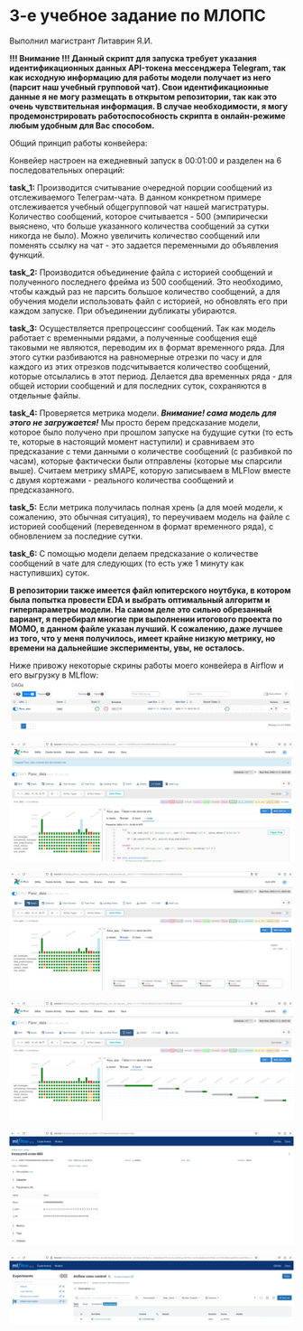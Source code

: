 # 3-е учебное задание по МЛОПС

Выполнил магистрант Литаврин Я.И.

**!!! Внимание !!! Данный скрипт для запуска требует указания идентификационных данных API-токена мессенджера Telegram, так как исходную информацию для работы модели получает из него (парсит наш учебный групповой чат). Свои идентификационные данные я не могу размещать в открытом репозитории, так как это очень чувствительная информация. В случае необходимости, я могу продемонстрировать работоспособность скрипта в онлайн-режиме любым удобным для Вас способом.**

Общий принцип работы конвейера:

Конвейер настроен на ежедневный запуск в 00:01:00 и разделен на 6 последовательных операций:

**task_1:** Производится считывание очередной порции сообщений из отслеживаемого Телеграм-чата. В данном конкретном примере отслеживается учебный общегрупповой чат нашей магистратуры. Количество сообщений, которое считывается - 500 (эмпирически выяснено, что больше указанного количества сообщений за сутки никогда не было). Можно увеличить количество сообщений или поменять ссылку на чат - это задается переменными до объявления функций.

**task_2:** Производится объединение файла с историей сообщений и полученного последнего фрейма из 500 сообщений. Это необходимо, чтобы каждый раз не парсить большое количество сообщений, а для обучения модели использовать файл с историей, но обновлять его при каждом запуске. При объединении дубликаты убираются.

**task_3:** Осуществляется препроцессинг сообщений. Так как модель работает с временными рядами, а полученные сообщения ещё таковыми не являются, переводим их в формат временного ряда. Для этого сутки разбиваются на равномерные отрезки по часу и для каждого из этих отрезков подсчитывается количество сообщений, которые отсылались в этот период. Делается два временных ряда - для общей истории сообщений и для последних суток, сохраняются в отдельные файлы.

**task_4:** Проверяется метрика модели. ***Внимание! сама модель для этого не загружается!*** Мы просто берем предсказание модели, которое было получено при прошлом запуске на будущие сутки (то есть те, которые в настоящий момент наступили) и сравниваем это предсказание с теми данными о количестве сообщений (с разбивкой по часам), которые фактически были отправлены (которые мы спарсили выше). Считаем метрику sMAPE, которую записываем в MLFlow вместе с двумя кортежами - реального количества сообщений и предсказанного.

**task_5:** Если метрика получилась полная хрень (а для моей модели, к сожалению, это обычная ситуация), то переучиваем модель на файле с историей сообщений (переведенном в формат временного ряда), с обновлением за последние сутки. 

**task_6:** С помощью модели делаем предсказание о количестве сообщений в чате для следующих (то есть уже 1 минуту как наступивших) суток. 


**В репозитории также имеется файл юпитерского ноутбука, в котором была попытка провести EDA и выбрать оптимальный алгоритм и гиперпараметры модели. На самом деле это сильно обрезанный вариант, я перебирал многие при выполнении итогового проекта по МОМО, в данном файле указан лучший. К сожалению, даже лучшее из того, что у меня получилось, имеет крайне низкую метрику, но времени на дальнейшие эксперименты, увы, не осталось.**

Ниже привожу некоторые скрины работы моего конвейера в Airflow и его выгрузку в MLflow:
![Image alt](https://github.com/YaRoLit/Airflow_MLflow/raw/main/Screenshots/airflow_4.png)

![Image alt](https://github.com/YaRoLit/Airflow_MLflow/raw/main/Screenshots/airflow.png)

![Image alt](https://github.com/YaRoLit/Airflow_MLflow/raw/main/Screenshots/airflow2.png)

![Image alt](https://github.com/YaRoLit/Airflow_MLflow/raw/main/Screenshots/airflow3.png)

![Image alt](https://github.com/YaRoLit/Airflow_MLflow/raw/main/Screenshots/mlflow_1.png)

![Image alt](https://github.com/YaRoLit/Airflow_MLflow/raw/main/Screenshots/mlflow_2.png)
